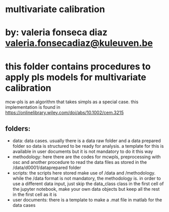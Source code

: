 # multivariate calibration
# by: valeria fonseca diaz valeria.fonsecadiaz@kuleuven.be
# this folder contains procedures to apply pls models for multivariate calibration

mcw-pls is an algorithm that takes simpls as a special case. this implementation is found in https://onlinelibrary.wiley.com/doi/abs/10.1002/cem.3215

## folders:

- data: data cases. usually there is a data raw folder and a data prepared folder so data is structured to be ready for analysis. a template for this is available in user documents but it is not mandatory to do it this way
- methodology: here there are the codes for mcwpls, preprocessing with osc and another procedure to read the data files as stored in the /data/d0001/dataprepared folder
- scripts: the scripts here stored make use of /data and /methodology. while the /data format is not mandatory, the methodology is. in order to use a different data input, just skip the data_class class in the first cell of the jupyter notebook, make your own data objects but keep all the rest in the first cell as it is
- user documents: there is a template to make a .mat file in matlab for the data cases




